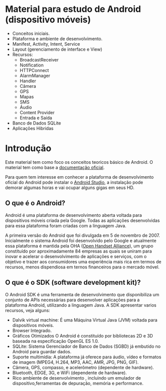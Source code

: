 # Material para estudo de Android (dispositivo móveis)

<ul>
  <li>Conceitos iniciais.</li>
  <li>Plataforma e ambiente de desenvolvimento.</li>
  <li>Manifest, Activity, Intent, Service</li>
  <li>Layout (gerenciamento de interface e View)</li>
  <li>Recursos:
    <ul>
        <li>BroadcastReceiver</li>      
        <li>Notification</li>
        <li>HTTPConnect</li>
        <li>AlarmManager</li>
        <li>Handler</li>
        <li>Câmera</li>
        <li>GPS</li>
        <li>Mapas</li>
        <li>SMS</li>
        <li>Áudio</li>
        <li>Content Provider</li>
        <li>Entrada e Saída</li>      
     </ul>
   </li>
  <li>Banco de Dados SQLite</li>
  <li>Aplicações Hibridas</li>
</ul>

# Introdução

<div>Este material tem como foco os conceitos teoricos básico de Android. O material tem como base a 
<a href="https://developer.android.com/index.html?hl=pt-br"  target="_blank"> documentação oficial</a>.
</div>
<p>
<div>Para quem tem interesse em conhecer a plataforma de desenvolvimento oficial do Android pode instalar o <a href="https://developer.android.com/studio/index.html?hl=pt-br" target="_blank"> Android Studio</a>, a instalação pode demorar algumas horas e vai ocupar alguns gigas em seus HD.</div>

## O que é o Android?
Android é uma plataforma de desenvolvimento aberta voltada para dispositivos móveis criada pela Google. Todas as aplicações desenvolvidas para essa plataforma foram criadas com a linguagem Java. 
<p>
A primeira versão do Android que foi divulgada em 5 de novembro de 2007. Inicialmente o sistema Android foi desenvolvido pelo
Google e atualmente essa plataforma é mantida pela OHA (<a href="http://www.openhandsetalliance.com">Open Handset Alliance</a>), um grupo constituído por aproximadamente 84 empresas as quais se uniram para inovar e acelerar o desenvolvimento de aplicações e serviços, com o objetivo e trazer aos consumidores uma experiência mais rica em termos de recursos, menos dispendiosa em ternos financeiros para o mercado móvel.
 
## O que é o SDK (software development kit)?
O Android SDK é uma ferramenta de desenvolvimento que disponibiliza um conjunto de APIs necessárias para desenvolver aplicações para a plataforma Android, utilizando a linguagem Java. A SDK apresentar varios recursos, veja alguns:
<ul>
  <li>Dalvik virtual machine: É uma Máquina Virtual Java (JVM) voltada para dispositivos móveis.</li>
  <li>Browser Integrado.</li>
  <li>Gráficos Otimizados O Android é constituído por bibliotecas 2D e 3D baseada na especificação OpenGL ES 1.0.</li>
  <li>SQLite: Sistema Gerenciador de Banco de Dados (SGBD) já embutido no Android para guardar dados.</li>
  <li>Suporte multimídia: A plataforma já oferece para áudio, vídeo e formatos de imagem (MPEG4, H.264, MP3, AAC, AMR, JPG, PNG, GIF).</li>
  <li>Câmera, GPS, compasso, e acelerômetro (dependente de hardware).</li>
  <li>Bluetooth, EDGE, 3G, e WiFi (dependente de hardware).</li>
  <li>Rico ambiente de desenvolvimento , incluindo um emulador de dispositivo,ferramentas de depuração, memória e performance.</li>
</ul>
